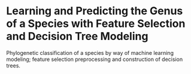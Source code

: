 # Learning and Predicting the Genus of a Species with Feature Selection and Decision Tree Modeling
Phylogenetic classification of a species by way of machine learning modeling; feature selection preprocessing and construction of decision trees.
